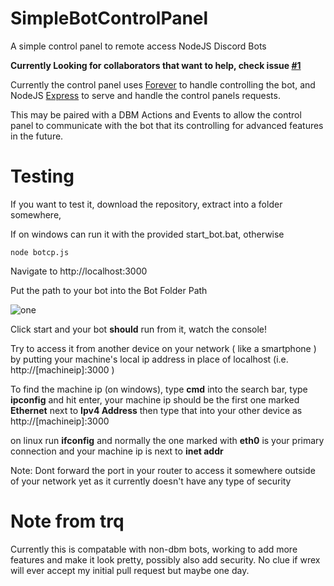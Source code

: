 # SimpleBotControlPanel
A simple control panel to remote access NodeJS Discord Bots

**Currently Looking for collaborators that want to help, check issue [#1](https://github.com/generalwrex/SimpleBotControlPanel/issues/1)**


Currently the control panel uses [Forever](https://github.com/foreverjs/forever) to handle controlling the bot,
and NodeJS [Express](https://expressjs.com/) to serve and handle the control panels requests.

This may be paired with a DBM Actions and Events to allow the control panel to communicate with the bot that its controlling for advanced features in the future.

# Testing

If you want to test it, download the repository, extract into a folder somewhere,

If on windows can run it with the provided start_bot.bat, otherwise

    node botcp.js


Navigate to http://localhost:3000

Put the path to your bot into the Bot Folder Path

![one](https://i.gyazo.com/17d5121ab347547ef007ad8add6b99ee.png)

Click start and your bot **should** run from it, watch the console!

Try to access it from another device on your network ( like a smartphone ) by putting your machine's local ip address in place of localhost (i.e. http://[machineip]:3000 )

To find the machine ip (on windows), type **cmd** into the search bar, type **ipconfig** and hit enter, your machine ip should be the first one marked **Ethernet** next to **Ipv4 Address** then type that into your other device as http://[machineip]:3000

on linux run **ifconfig** and normally the one marked with **eth0** is your primary connection and your machine ip is next to
**inet addr**


Note: Dont forward the port in your router to access it somewhere outside of your network yet as it currently doesn't have any type of security  

# Note from trq  
Currently this is compatable with non-dbm bots, working to add more features and make it look pretty, possibly also add security. No clue if wrex will ever accept my initial pull request but maybe one day.  
